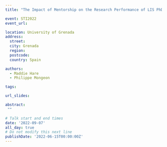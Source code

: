 ```yaml
---
title: "The Impact of Mentorship on the Research Performance of LIS PhDs"

event: STI2022
event_url: 

location: University of Grenada
address:
  street: 
  city: Grenada
  region: 
  postcode: 
  country: Spain

authors:
  - Maddie Hare
  - Philippe Mongeon

tags:

url_slides: 

abstract:
 ""

# Talk start and end times
date: '2022-09-07'
all_day: true
# Do not modify this next line
publishDate: '2022-06-15T00:00:00Z'
---
```


